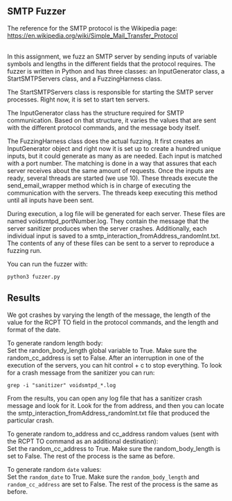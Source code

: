 ## SMTP Fuzzer


The reference for the SMTP protocol is the Wikipedia page:<br />
https://en.wikipedia.org/wiki/Simple_Mail_Transfer_Protocol <br/>
<br/>


In this assignment, we fuzz an SMTP server by sending inputs of variable symbols and lengths in the different fields that the protocol requires. The fuzzer is written in Python and has three classes: an InputGenerator class, a StartSMTPServers class, and a FuzzingHarness class. <br />

The StartSMTPServers class is responsible for starting the SMTP server processes. Right now, it is set to start ten servers. <br />

The InputGenerator class has the structure required for SMTP communication. Based on that structure, it varies the values that are sent with the different protocol commands, and the message body itself. <br />

The FuzzingHarness class does the actual fuzzing. It first creates an InputGenerator object and right now it is set up to create a hundred unique inputs, but it could generate as many as are needed. Each input is matched with a port number. The matching is done in a way that assures that each server receives about the same amount of requests. Once the inputs are ready, several threads are started (we use 10). These threads execute the send_email_wrapper method which is in charge of executing the communication with the servers. The threads keep executing this method until all inputs have been sent. <br/> 

During execution, a log file will be generated for each server. These files are named voidsmtpd_portNumber.log. They contain the message that the server sanitizer produces when the server crashes. Additionally, each individual input is saved to a smtp_interaction_fromAddress_randomInt.txt. The contents of any of these files can be sent to a server to reproduce a fuzzing run. <br/>

You can run the fuzzer with:
```
python3 fuzzer.py
```
## Results
We got crashes by varying the length of the message, the length of the value for the RCPT TO field in the protocol commands, and the length and format of the date. <br/>

To generate random length body: <br/>
Set the randon_body_length global variable to True. Make sure the random_cc_address is set to False. After an interruption in one of the execution of the servers, you can hit control + c to stop everything. To look for a crash message from the sanitizer you can run:
```
grep -i "sanitizer" voidsmtpd_*.log
```
From the results, you can open any log file that has a sanitizer crash message and look for it. Look for the from address, and then you can locate the smtp_interaction_fromAddress_randomInt.txt file that produced the particular crash. <br/>

To generate random to_address and cc_address random values (sent with the RCPT TO command as an additional destination):<br/>
Set the random_cc_address to True. Make sure the random_body_length is set to False. The rest of the process is the same as before.<br/>

To generate random `date` values:<br/>
Set the `random_date` to True. Make sure the `random_body_length` and `random_cc_address` are set to False. The rest of the process is the same as before.<br/>
